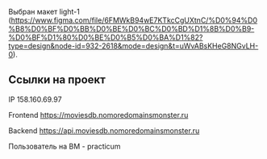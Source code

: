 Выбран макет light-1 (https://www.figma.com/file/6FMWkB94wE7KTkcCgUXtnC/%D0%94%D0%B8%D0%BF%D0%BB%D0%BE%D0%BC%D0%BD%D1%8B%D0%B9-%D0%BF%D1%80%D0%BE%D0%B5%D0%BA%D1%82?type=design&node-id=932-2618&mode=design&t=uWvABsKHeG8NGvLH-0).



## Ссылки на проект

IP 158.160.69.97

Frontend https://moviesdb.nomoredomainsmonster.ru

Backend https://api.moviesdb.nomoredomainsmonster.ru

Пользователь на ВМ - practicum